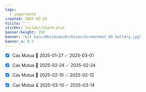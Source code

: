 ```yaml
---
tags:
  - inportante
created: 2025-02-24
Visita: " "
sticker: lucide//alarm-plus
banner-height: 350
banner: "Git Sync/Obsidian/Archivos/Screenshot_05_Gallery.jpg"
banner_x: 0.5
---
```

- [x] Cas Mutua 📅 2025-01-27 ✅ 2025-03-01

- [x] Cas Mutua 📅 2025-02-24 ✅ 2025-02-24

- [x] Cas Mutua 📅 2025-02-10 ✅ 2025-02-12

- [x] Cas Mutua ⏳ 2025-03-10 ✅ 2025-03-14